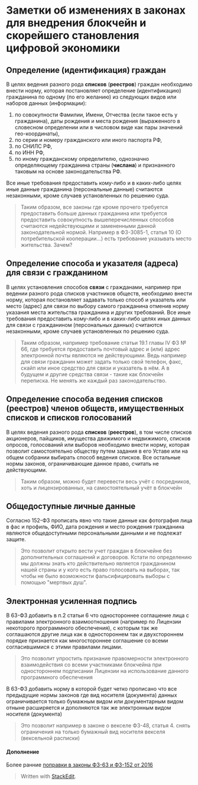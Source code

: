 
# Заметки об изменениях в законах для внедрения блокчейн и скорейшего становления цифровой экономики 
## Определение (идентификация) граждан
В целях ведения разного рода **списков** (**реестров**) граждан необходимо внести норму, которая постановляет определение (идентификацию) гражданина по одному (по его желанию)  из следующих видов или наборов данных (информации):

1. по совокупности Фамилии, Имени, Отчества (если такое есть у гражданина), даты рождения и места рождения (выраженного в словесном определении или в числовом виде как пары значений гео-координаты),
2. по серии и номеру гражданского или иного паспорта РФ,
3. по СНИЛС РФ,
4. по ИНН РФ,
5. по иному гражданскому определителю, однозначно определяющему гражданина страны (**числана**) и признанного таковым на основе законодательства РФ.

Все иные требования предоставить кому-либо и в каких-либо целях иные данные гражданина (персональные данные) считаются незаконными, кроме случаев установленных по решению суда.

> Таким образом, все законы где кроме прочего требуется предоставить больше данных гражданина или требуется предоставить совокупность вышеперечисленных способов считаются недействующими и замененными данной законодательной нормой.
> Например в ФЗ-3085-1, статья 10  (О потребительской кооперации...) есть требование указывать место жительства. Зачем?

## Определение способа и указателя (адреса) для связи с гражданином
В целях установления способов **связи** с гражданами, например при ведении разного рода списков участников обществ, необходимо внести норму, которая постановляет задавать только способ и указатель или место (адрес) для связи по выбору самого гражданина отменив норму указания места жительства гражданина и других требований.
Все иные требования предоставить кому-либо и в каких-либо целях иных данных для связи с гражданином (персональных данных) считаются незаконными, кроме случаев установленных по решению суда.

> Таким образом, например требование статьи 19.1 главы IV ФЗ № 66, где требуется предоставить почтовый адрес и (или) адрес электронной почты являются не действующими. Ведь например для связи гражданин может задать только свой телефон, факс, скайп или иное средство для связи и указатель в нём. А в будущем и другие средства связи - такие как блокчейн переписка. Не менять же каждый раз законодательство.

## Определение способа ведения списков (реестров) членов обществ, имущественных списков и списков голосований
В целях ведения разного рода **списков** (**реестров**), в том числе списков акционеров, пайщиков, имущества движимого и недвижимого, списков опросов, голосований или выборов необходимо внести норму, которая позволит самостоятельно обществу путем задания в его Уставе или на общем собрании выбирать способ ведения списков.
Все остальные нормы законов, ограничивающие данное право, считать не действующими.

> Таким образом, можно будет перевести весь учёт с посредников, хоть и лицензированных, на самостоятельный учёт в блокчейн

## Общедоступные личные данные
Согласно 152-ФЗ прописать явно что такие данные как фотография лица в фас и профиль, ФИО, дата рождения и место рождения гражданина являются общедоступными персональными данными и не подлежат защите.

> Это позволит открыто вести учет граждан в блокчейне без дополнительных соглашений и договоров. Кстати по определению мы должны знать кто действительно является гражданином нашей страны и у кого есть право голосовать на выборах, так чтобы не было возможности фальсифицировать выборы с помощью "мертвых душ".

## Электронная усиленная подпись
В 63-ФЗ добавить в п.2 статьи 6 что одностороннее соглашение лица с правилами электронного взаимоотношения (например по Лицензии некоторого программного обеспечения), с которым так же соглашаются другие лица как в одностороннем так и двухстороннем порядке признается как многостороннее соглашение со всеми согласившимися с этими правилами лицами.

> Это позволит упростить признание правомерности электронного взаимодействия со всеми участниками блокчейна при одностороннем подписании Лицензии на использование данного программного обеспечения

В 63-ФЗ добавить норму в которой будет четко прописано что все предыдущие нормы законов где вид носителя (документа) данных ограничивается только бумажным видом или документарным видом отныне расширяется и дополняются так же электронным видом носителя (документа)

> Это позволит например в законе о векселе ФЗ-48, статья 4. снять ограничения на только бумажный вид носителя векселя (вексельной расписки)

#### Дополнение
Более ранние [поправки в законы ФЗ-63 и ФЗ-152 от 2016](https://github.com/icreator/DUMA-2016-06-02)


> Written with [StackEdit](https://stackedit.io/).
